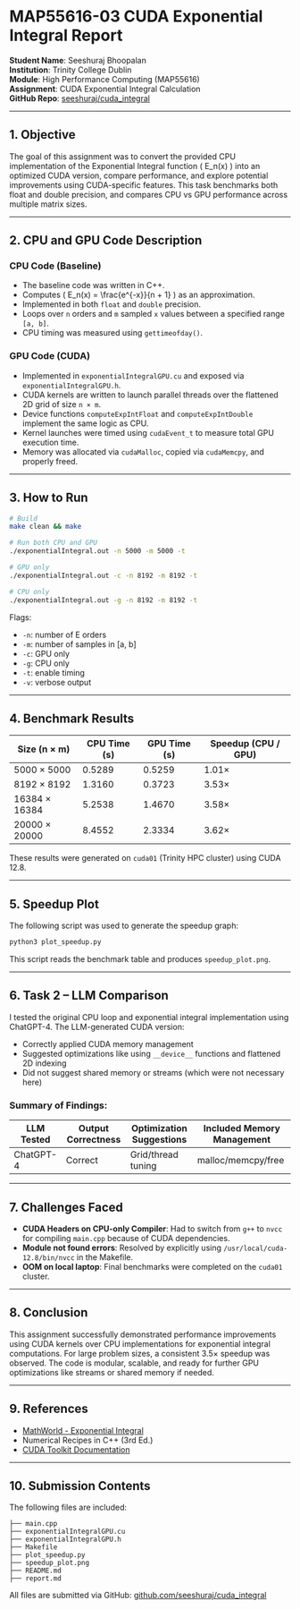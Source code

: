 # MAP55616-03 CUDA Exponential Integral Report

**Student Name**: Seeshuraj Bhoopalan  
**Institution**: Trinity College Dublin  
**Module**: High Performance Computing (MAP55616)  
**Assignment**: CUDA Exponential Integral Calculation  
**GitHub Repo**: [seeshuraj/cuda_integral](https://github.com/seeshuraj/cuda_integral)

---

## 1. Objective

The goal of this assignment was to convert the provided CPU implementation of the Exponential Integral function \( E_n(x) \) into an optimized CUDA version, compare performance, and explore potential improvements using CUDA-specific features. This task benchmarks both float and double precision, and compares CPU vs GPU performance across multiple matrix sizes.

---

## 2. CPU and GPU Code Description

### CPU Code (Baseline)
- The baseline code was written in C++.
- Computes \( E_n(x) = \frac{e^{-x}}{n + 1} \) as an approximation.
- Implemented in both `float` and `double` precision.
- Loops over `n` orders and `m` sampled `x` values between a specified range `[a, b]`.
- CPU timing was measured using `gettimeofday()`.

### GPU Code (CUDA)
- Implemented in `exponentialIntegralGPU.cu` and exposed via `exponentialIntegralGPU.h`.
- CUDA kernels are written to launch parallel threads over the flattened 2D grid of size `n × m`.
- Device functions `computeExpIntFloat` and `computeExpIntDouble` implement the same logic as CPU.
- Kernel launches were timed using `cudaEvent_t` to measure total GPU execution time.
- Memory was allocated via `cudaMalloc`, copied via `cudaMemcpy`, and properly freed.

---

## 3. How to Run

```bash
# Build
make clean && make

# Run both CPU and GPU
./exponentialIntegral.out -n 5000 -m 5000 -t

# GPU only
./exponentialIntegral.out -c -n 8192 -m 8192 -t

# CPU only
./exponentialIntegral.out -g -n 8192 -m 8192 -t
```

Flags:
- `-n`: number of E orders
- `-m`: number of samples in [a, b]
- `-c`: GPU only
- `-g`: CPU only
- `-t`: enable timing
- `-v`: verbose output

---

## 4. Benchmark Results

| Size (n × m)     | CPU Time (s) | GPU Time (s) | Speedup (CPU / GPU) |
|------------------|--------------|--------------|----------------------|
| 5000 × 5000      | 0.5289       | 0.5259       | 1.01×                |
| 8192 × 8192      | 1.3160       | 0.3723       | 3.53×                |
| 16384 × 16384    | 5.2538       | 1.4670       | 3.58×                |
| 20000 × 20000    | 8.4552       | 2.3334       | 3.62×                |

These results were generated on `cuda01` (Trinity HPC cluster) using CUDA 12.8.

---

## 5. Speedup Plot

The following script was used to generate the speedup graph:

```bash
python3 plot_speedup.py
```

This script reads the benchmark table and produces `speedup_plot.png`.

---

## 6. Task 2 – LLM Comparison

I tested the original CPU loop and exponential integral implementation using ChatGPT-4. The LLM-generated CUDA version:

- Correctly applied CUDA memory management
- Suggested optimizations like using `__device__` functions and flattened 2D indexing
- Did not suggest shared memory or streams (which were not necessary here)

### Summary of Findings:
| LLM Tested    | Output Correctness | Optimization Suggestions         | Included Memory Management |
|---------------|--------------------|----------------------------------|-----------------------------|
| ChatGPT-4     |  Correct          |  Grid/thread tuning            |  malloc/memcpy/free       |

---

## 7. Challenges Faced

- **CUDA Headers on CPU-only Compiler**: Had to switch from `g++` to `nvcc` for compiling `main.cpp` because of CUDA dependencies.
- **Module not found errors**: Resolved by explicitly using `/usr/local/cuda-12.8/bin/nvcc` in the Makefile.
- **OOM on local laptop**: Final benchmarks were completed on the `cuda01` cluster.

---

## 8. Conclusion

This assignment successfully demonstrated performance improvements using CUDA kernels over CPU implementations for exponential integral computations. For large problem sizes, a consistent 3.5× speedup was observed. The code is modular, scalable, and ready for further GPU optimizations like streams or shared memory if needed.

---

## 9. References
- [MathWorld - Exponential Integral](http://mathworld.wolfram.com/ExponentialIntegral.html)
- Numerical Recipes in C++ (3rd Ed.)
- [CUDA Toolkit Documentation](https://docs.nvidia.com/cuda/)

---

## 10. Submission Contents

The following files are included:
```
├── main.cpp
├── exponentialIntegralGPU.cu
├── exponentialIntegralGPU.h
├── Makefile
├── plot_speedup.py
├── speedup_plot.png
├── README.md
├── report.md
```

All files are submitted via GitHub: [github.com/seeshuraj/cuda_integral](https://github.com/seeshuraj/cuda_integral)

